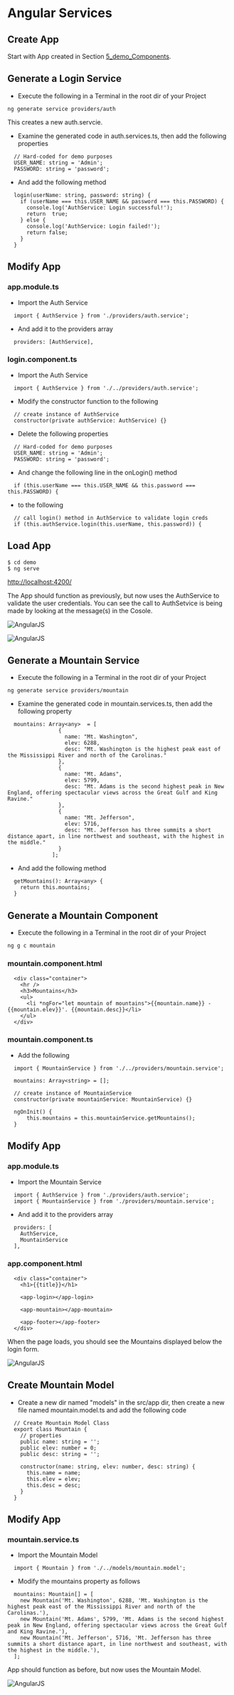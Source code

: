 # Angular Services

## Create App
Start with App created in Section [5_demo_Components](https://github.com/RobertFrenette/E-31_Spring_2018/tree/master/17_Angular/5_demo_Components).

## Generate a Login Service
+ Execute the following in a Terminal in the root dir of your Project
```
ng generate service providers/auth
```

This creates a new auth.servcie.

+ Examine the generated code in auth.services.ts, then add the following properties
```
  // Hard-coded for demo purposes
  USER_NAME: string = 'Admin';
  PASSWORD: string = 'password';
```

+ And add the following method
```
  login(userName: string, password: string) {
    if (userName === this.USER_NAME && password === this.PASSWORD) {
      console.log('AuthService: Login successful!');
      return  true;
    } else {
      console.log('AuthService: Login failed!');
      return false;
    }
  }
```


## Modify App


### app.module.ts
+ Import the Auth Service
```
  import { AuthService } from './providers/auth.service';
```

+ And add it to the providers array
```
  providers: [AuthService],
```


### login.component.ts
+ Import the Auth Service
```
  import { AuthService } from './../providers/auth.service';
```

+ Modify the constructor function to the following
```
  // create instance of AuthService
  constructor(private authService: AuthService) {}
```

+ Delete the following properties
```
  // Hard-coded for demo purposes
  USER_NAME: string = 'Admin';
  PASSWORD: string = 'password';
```

+ And change the following line in the onLogin() method
```
  if (this.userName === this.USER_NAME && this.password === this.PASSWORD) {
```

+ to the following
```
  // call login() method in AuthService to validate login creds
  if (this.authService.login(this.userName, this.password)) {
```


## Load App
```
$ cd demo
$ ng serve
```

[http://localhost:4200/](http://localhost:4200/)


The App should function as previously, but now uses the AuthService to validate the user credentials. You can see the call to AuthSetvice is being made by looking at the message(s) in the Cosole.


![AngularJS](img/img_1.png?raw=true "AngularJS")

![AngularJS](img/img_2.png?raw=true "AngularJS")


## Generate a Mountain Service
+ Execute the following in a Terminal in the root dir of your Project
```
ng generate service providers/mountain
```

+ Examine the generated code in mountain.services.ts, then add the following property
```
  mountains: Array<any>  = [
                {
                  name: "Mt. Washington",
                  elev: 6288,
                  desc: "Mt. Washington is the highest peak east of the Mississippi River and north of the Carolinas."
                },
                {
                  name: "Mt. Adams",
                  elev: 5799,
                  desc: "Mt. Adams is the second highest peak in New England, offering spectacular views across the Great Gulf and King Ravine."
                },
                {
                  name: "Mt. Jefferson",
                  elev: 5716,
                  desc: "Mt. Jefferson has three summits a short distance apart, in line northwest and southeast, with the highest in the middle."
                }
              ];
```

+ And add the following method
```
  getMountains(): Array<any> {
    return this.mountains;
  }
```


## Generate a Mountain Component
+ Execute the following in a Terminal in the root dir of your Project
```
ng g c mountain
```

### mountain.component.html
```
  <div class="container">
    <hr />
    <h3>Mountains</h3>
    <ul>
      <li *ngFor="let mountain of mountains">{{mountain.name}} - {{mountain.elev}}'. {{mountain.desc}}</li>
    </ul>
  </div>
```


### mountain.component.ts
+ Add the following
```
  import { MountainService } from './../providers/mountain.service';

  mountains: Array<string> = [];
    
  // create instance of MountainService
  constructor(private mountainService: MountainService) {}
    
  ngOnInit() {
      this.mountains = this.mountainService.getMountains();
  }
```


## Modify App


### app.module.ts
+ Import the Mountain Service
```
  import { AuthService } from './providers/auth.service';
  import { MountainService } from './providers/mountain.service';
```

+ And add it to the providers array
```
  providers: [
    AuthService,
    MountainService
  ],
```

### app.component.html
```
  <div class="container">
    <h1>{{title}}</h1>

    <app-login></app-login>

    <app-mountain></app-mountain>

    <app-footer></app-footer>
  </div>
```

When the page loads, you should see the Mountains displayed below the login form.


![AngularJS](img/img_3.png?raw=true "AngularJS")


## Create Mountain Model
+ Create a new dir named "models" in the src/app dir, then create a new file named mountain.model.ts and add the following code
```
  // Create Mountain Model Class
  export class Mountain {
    // properties
    public name: string = '';
    public elev: number = 0;
    public desc: string = '';

    constructor(name: string, elev: number, desc: string) {
      this.name = name;
      this.elev = elev;
      this.desc = desc;
    }
  }
```

## Modify App

### mountain.service.ts
+ Import the Mountain Model
```
  import { Mountain } from './../models/mountain.model';
```

+ Modify the mountains property as follows
```
  mountains: Mountain[] = [
    new Mountain('Mt. Washington', 6288, 'Mt. Washington is the highest peak east of the Mississippi River and north of the Carolinas.'),
    new Mountain('Mt. Adams', 5799, 'Mt. Adams is the second highest peak in New England, offering spectacular views across the Great Gulf and King Ravine.'),
    new Mountain('Mt. Jefferson', 5716, 'Mt. Jefferson has three summits a short distance apart, in line northwest and southeast, with the highest in the middle.'),
  ];
```

App should function as before, but now uses the Mountain Model.

![AngularJS](img/img_4.png?raw=true "AngularJS")